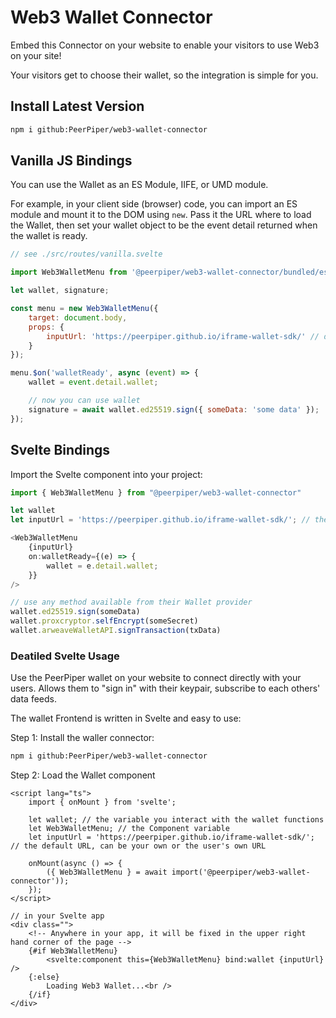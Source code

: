 # Web3 Wallet Connector

Embed this Connector on your website to enable your visitors to use Web3 on your site!

Your visitors get to choose their wallet, so the integration is simple for you.

## Install Latest Version

```bash
npm i github:PeerPiper/web3-wallet-connector
```

## Vanilla JS Bindings

You can use the Wallet as an ES Module, IIFE, or UMD module.

For example, in your client side (browser) code, you can import an ES module and mount it to the DOM using `new`. Pass it the URL where to load the Wallet, then set your wallet object to be the event detail returned when the wallet is ready.

```js
// see ./src/routes/vanilla.svelte

import Web3WalletMenu from '@peerpiper/web3-wallet-connector/bundled/es/Web3WalletMenu.svelte.js';

let wallet, signature;

const menu = new Web3WalletMenu({
	target: document.body,
	props: {
		inputUrl: 'https://peerpiper.github.io/iframe-wallet-sdk/' // default
	}
});

menu.$on('walletReady', async (event) => {
	wallet = event.detail.wallet;

	// now you can use wallet
	signature = await wallet.ed25519.sign({ someData: 'some data' });
});
```

## Svelte Bindings

Import the Svelte component into your project:

```js
import { Web3WalletMenu } from "@peerpiper/web3-wallet-connector"

let wallet
let inputUrl = 'https://peerpiper.github.io/iframe-wallet-sdk/'; // the default URL, can be anywhere

<Web3WalletMenu
	{inputUrl}
	on:walletReady={(e) => {
		wallet = e.detail.wallet;
	}}
/>

// use any method available from their Wallet provider
wallet.ed25519.sign(someData)
wallet.proxcryptor.selfEncrypt(someSecret)
wallet.arweaveWalletAPI.signTransaction(txData)

```

### Deatiled Svelte Usage

Use the PeerPiper wallet on your website to connect directly with your users. Allows them to "sign in" with their keypair, subscribe to each others' data feeds.

The wallet Frontend is written in Svelte and easy to use:

Step 1: Install the waller connector:

```bash
npm i github:PeerPiper/web3-wallet-connector
```

Step 2: Load the Wallet component

```svelte
<script lang="ts">
	import { onMount } from 'svelte';

	let wallet; // the variable you interact with the wallet functions
	let Web3WalletMenu; // the Component variable
	let inputUrl = 'https://peerpiper.github.io/iframe-wallet-sdk/'; // the default URL, can be your own or the user's own URL

	onMount(async () => {
		({ Web3WalletMenu } = await import('@peerpiper/web3-wallet-connector'));
	});
</script>

// in your Svelte app
<div class="">
	<!-- Anywhere in your app, it will be fixed in the upper right hand corner of the page -->
	{#if Web3WalletMenu}
		<svelte:component this={Web3WalletMenu} bind:wallet {inputUrl} />
	{:else}
		Loading Web3 Wallet...<br />
	{/if}
</div>
```
